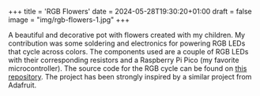 +++
title = 'RGB Flowers'
date = 2024-05-28T19:30:20+01:00
draft = false
image = "img/rgb-flowers-1.jpg"
+++

A beautiful and decorative pot with flowers created with my children. My contribution was some soldering and electronics for powering RGB LEDs that cycle across colors. The components used are a couple of RGB LEDs with their corresponding resistors and a Raspberry Pi Pico (my favorite microcontroller). The source code for the RGB cycle can be found on [this repository](https://github.com/mmartinortiz/electronics/tree/main/rgb_led). The project has been strongly inspired by a similar project from Adafruit.

